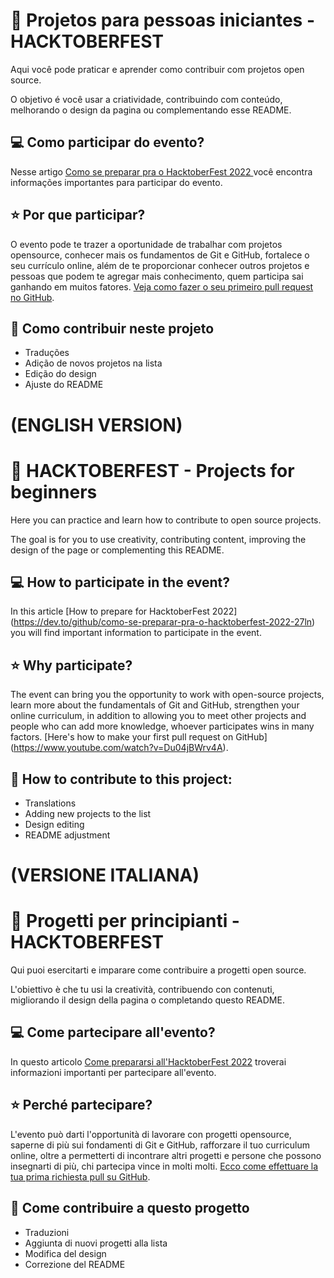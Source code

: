 # 🎃 Projetos para pessoas iniciantes - HACKTOBERFEST
Aqui você pode praticar e aprender como contribuir com projetos open source.

O objetivo é você usar a criatividade, contribuindo com conteúdo, melhorando o design da pagina ou complementando esse README.

## 💻 Como participar do evento?
Nesse artigo [Como se preparar pra o HacktoberFest 2022 ](https://dev.to/github/como-se-preparar-pra-o-hacktoberfest-2022-27ln) você encontra informações importantes para participar do evento.

## ⭐ Por que participar? 
O evento pode te trazer a oportunidade de trabalhar com projetos opensource, conhecer mais os fundamentos de Git e GitHub, fortalece o seu currículo online, além de te proporcionar conhecer outros projetos e pessoas que podem te agregar mais conhecimento, quem participa sai ganhando em muitos fatores.
[Veja como fazer o seu primeiro pull request no GitHub](https://www.youtube.com/watch?v=Du04jBWrv4A).

## 🎨 Como contribuir neste projeto
- Traduções
- Adição de novos projetos na lista
- Edição do design
- Ajuste do README

# (ENGLISH VERSION)
# 🎃 HACKTOBERFEST - Projects for beginners

Here you can practice and learn how to contribute to open source projects.

The goal is for you to use creativity, contributing content, improving the design of the page or complementing this README.

## 💻 How to participate in the event?

In this article [How to prepare for HacktoberFest 2022] (https://dev.to/github/como-se-preparar-pra-o-hacktoberfest-2022-27ln) you will find important information to participate in the event.

## ⭐ Why participate?

The event can bring you the opportunity to work with open-source projects, learn more about the fundamentals of Git and GitHub, strengthen your online curriculum, in addition to allowing you to meet other projects and people who can add more knowledge, whoever participates wins in many factors. [Here's how to make your first pull request on GitHub] (https://www.youtube.com/watch?v=Du04jBWrv4A).

## 🎨 How to contribute to this project:

- Translations
- Adding new projects to the list
- Design editing
- README adjustment

# (VERSIONE ITALIANA)
# 🎃 Progetti per principianti - HACKTOBERFEST

Qui puoi esercitarti e imparare come contribuire a progetti open source.

L'obiettivo è che tu usi la creatività, contribuendo con contenuti, migliorando il design della pagina o completando questo README.

## 💻 Come partecipare all'evento?
In questo articolo [Come prepararsi all'HacktoberFest 2022](https://dev.to/github/como-se-preparar-pra-o-hacktoberfest-2022-27ln) troverai informazioni importanti per partecipare all'evento.


## ⭐ Perché partecipare?
L'evento può darti l'opportunità di lavorare con progetti opensource, saperne di più sui fondamenti di Git e GitHub, rafforzare il tuo curriculum online, oltre a permetterti di incontrare altri progetti e persone che possono insegnarti di più, chi partecipa vince in molti molti. [Ecco come effettuare la tua prima richiesta pull su GitHub](https://www.youtube.com/watch?v=Du04jBWrv4A).


## 🎨 Come contribuire a questo progetto
- Traduzioni
- Aggiunta di nuovi progetti alla lista
- Modifica del design
- Correzione del README

